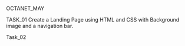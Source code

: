 OCTANET_MAY

TASK_01
Create a Landing Page using HTML and CSS with Background image and a navigation bar.

Task_02
